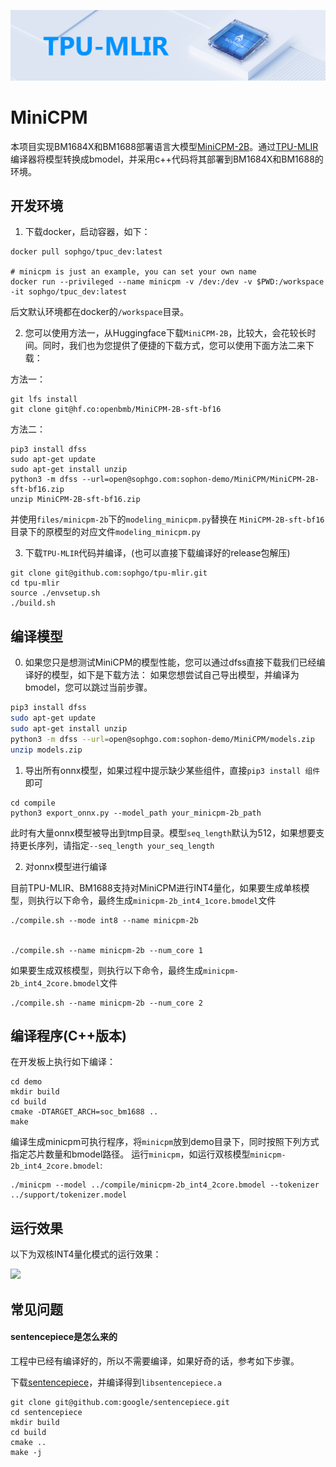 ![](./assets/sophgo_chip.png)

# MiniCPM

本项目实现BM1684X和BM1688部署语言大模型[MiniCPM-2B](https://huggingface.co/openbmb/MiniCPM-2B-sft-bf16)。通过[TPU-MLIR](https://github.com/sophgo/tpu-mlir)编译器将模型转换成bmodel，并采用c++代码将其部署到BM1684X和BM1688的环境。


## 开发环境

1. 下载docker，启动容器，如下：

``` shell
docker pull sophgo/tpuc_dev:latest

# minicpm is just an example, you can set your own name
docker run --privileged --name minicpm -v /dev:/dev -v $PWD:/workspace -it sophgo/tpuc_dev:latest
```
后文默认环境都在docker的`/workspace`目录。


2. 您可以使用方法一，从Huggingface下载`MiniCPM-2B`，比较大，会花较长时间。同时，我们也为您提供了便捷的下载方式，您可以使用下面方法二来下载：

方法一：
``` shell
git lfs install
git clone git@hf.co:openbmb/MiniCPM-2B-sft-bf16
```

方法二：
``` shell
pip3 install dfss
sudo apt-get update
sudo apt-get install unzip
python3 -m dfss --url=open@sophgo.com:sophon-demo/MiniCPM/MiniCPM-2B-sft-bf16.zip
unzip MiniCPM-2B-sft-bf16.zip
```

并使用`files/minicpm-2b`下的`modeling_minicpm.py`替换在 `MiniCPM-2B-sft-bf16` 目录下的原模型的对应文件`modeling_minicpm.py`

3. 下载`TPU-MLIR`代码并编译，(也可以直接下载编译好的release包解压)

``` shell
git clone git@github.com:sophgo/tpu-mlir.git
cd tpu-mlir
source ./envsetup.sh
./build.sh
```

## 编译模型
0. 如果您只是想测试MiniCPM的模型性能，您可以通过dfss直接下载我们已经编译好的模型，如下是下载方法：
如果您想尝试自己导出模型，并编译为bmodel，您可以跳过当前步骤。
```bash
pip3 install dfss
sudo apt-get update
sudo apt-get install unzip
python3 -m dfss --url=open@sophgo.com:sophon-demo/MiniCPM/models.zip
unzip models.zip
```

1. 导出所有onnx模型，如果过程中提示缺少某些组件，直接`pip3 install 组件`即可

``` shell
cd compile
python3 export_onnx.py --model_path your_minicpm-2b_path
```
此时有大量onnx模型被导出到tmp目录。模型`seq_length`默认为512，如果想要支持更长序列，请指定`--seq_length your_seq_length`

2. 对onnx模型进行编译

目前TPU-MLIR、BM1688支持对MiniCPM进行INT4量化，如果要生成单核模型，则执行以下命令，最终生成`minicpm-2b_int4_1core.bmodel`文件

```shell
./compile.sh --mode int8 --name minicpm-2b


./compile.sh --name minicpm-2b --num_core 1 
```

如果要生成双核模型，则执行以下命令，最终生成`minicpm-2b_int4_2core.bmodel`文件

```shell
./compile.sh --name minicpm-2b --num_core 2 
```

## 编译程序(C++版本)

在开发板上执行如下编译：

```shell
cd demo
mkdir build
cd build
cmake -DTARGET_ARCH=soc_bm1688 ..
make
```

编译生成minicpm可执行程序，将`minicpm`放到demo目录下，同时按照下列方式指定芯片数量和bmodel路径。
运行`minicpm`，如运行双核模型`minicpm-2b_int4_2core.bmodel`:
```shell
./minicpm --model ../compile/minicpm-2b_int4_2core.bmodel --tokenizer ../support/tokenizer.model
```

## 运行效果

以下为双核INT4量化模式的运行效果：

![](../../assets/minicpm.png)

## 常见问题

#### sentencepiece是怎么来的

工程中已经有编译好的，所以不需要编译，如果好奇的话，参考如下步骤。

下载[sentencepiece](https://github.com/google/sentencepiece)，并编译得到`libsentencepiece.a`

```shell
git clone git@github.com:google/sentencepiece.git
cd sentencepiece
mkdir build
cd build
cmake ..
make -j
```